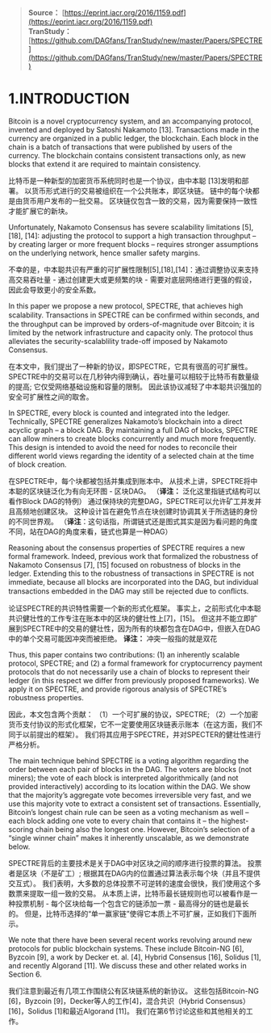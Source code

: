 > **Source：** [https://eprint.iacr.org/2016/1159.pdf](https://eprint.iacr.org/2016/1159.pdf)  
> **TranStudy：** [https://github.com/DAGfans/TranStudy/new/master/Papers/SPECTRE](https://github.com/DAGfans/TranStudy/new/master/Papers/SPECTRE)

# 1.INTRODUCTION

Bitcoin is a novel cryptocurrency system, and an accompanying protocol, invented and deployed by Satoshi Nakamoto [13]. 
Transactions made in the currency are organized in a public ledger, the blockchain. 
Each block in the chain is a batch of transactions that were published by users of the currency. 
The blockchain contains consistent transactions only, as new blocks that extend it are required to maintain consistency.

比特币是一种新型的加密货币系统同时也是一个协议，由中本聪 [13]发明和部署。 
以货币形式进行的交易被组织在一个公共账本，即区块链。 
链中的每个块都是由货币用户发布的一批交易。 
区块链仅包含一致的交易，因为需要保持一致性才能扩展它的新块。

Unfortunately, Nakamoto Consensus has severe scalability limitations [5], [18], [14]: adjusting the protocol to support a high transaction throughput – by creating larger or more frequent blocks – requires stronger assumptions on the underlying network, hence smaller safety margins.

不幸的是，中本聪共识有严重的可扩展性限制[5],[18],[14]：通过调整协议来支持高交易吞吐量 - 通过创建更大或更频繁的块 - 需要对底层网络进行更强的假设，因此会导致更小的安全系数。

In this paper we propose a new protocol, SPECTRE, that achieves high scalability. 
Transactions in SPECTRE can be conﬁrmed within seconds, and the throughput can be improved by orders-of-magnitude over Bitcoin; 
it is limited by the network infrastructure and capacity only. 
The protocol thus alleviates the security-scalablility trade-off imposed by Nakamoto Consensus.

在本文中，我们提出了一种新的协议，即SPECTRE，它具有很高的可扩展性。 
SPECTRE中的交易可以在几秒钟内得到确认，吞吐量可以相较于比特币有数量级的提高; 
它仅受网络基础设施和容量的限制。 
因此该协议减轻了中本聪共识强加的安全可扩展性之间的取舍。

In SPECTRE, every block is counted and integrated into the ledger. 
Technically, SPECTRE generalizes Nakamoto’s blockchain into a direct acyclic graph – a block DAG. 
By maintaining a full DAG of blocks, SPECTRE can allow miners to create blocks concurrently and much more frequently. 
This design is intended to avoid the need for nodes to reconcile their different world views regarding the identity of a selected chain at the time of block creation.

在SPECTRE中，每个块都被包括并集成到账本中。 
从技术上讲，SPECTRE将中本聪的区块链泛化为有向无环图 - 区块DAG。 
（**译注：** 泛化这里指链式结构可以看作Block DAG的特例）
通过保持块的完整DAG，SPECTRE可以允许矿工并发并且高频地创建区块。 
这种设计旨在避免节点在块创建时协调其关于所选链的身份的不同世界观。
（**译注**：这句话指，所谓链式还是图式其实是因为看问题的角度不同，站在DAG的角度来看，链式也算是一种DAG）

Reasoning about the consensus properties of SPECTRE requires a new formal framework. 
Indeed, previous work that formalized the robustness of Nakamoto Consensus [7], [15] focused on robustness of blocks in the ledger. 
Extending this to the robustness of transactions in SPECTRE is not immediate, because all blocks are incorporated into the DAG, but individual transactions embedded in the DAG may still be rejected due to conﬂicts.

论证SPECTRE的共识特性需要一个新的形式化框架。 
事实上，之前形式化中本聪共识健壮性的工作专注在账本中的区块的健壮性上[7]，[15]。 
但这并不能立即扩展到SPECTRE中的交易的健壮性，因为所有的块都包含在DAG中，但嵌入在DAG中的单个交易可能因冲突而被拒绝。
**译注：** 冲突一般指的就是双花

Thus, this paper contains two contributions: 
(1) an inherently scalable protocol, SPECTRE; 
and (2) a formal framework for cryptocurrency payment protocols that do not necessarily use a chain of blocks to represent their ledger (in this respect we differ from previously proposed frameworks). 
We apply it on SPECTRE, and provide rigorous analysis of SPECTRE’s robustness properties.

因此，本文包含两个贡献：
（1）一个可扩展的协议，SPECTRE; 
（2）一个加密货币支付协议的形式化框架，它不一定要使用区块链表示账本（在这方面，我们不同于以前提出的框架）。 
我们将其应用于SPECTRE，并对SPECTER的健壮性进行严格分析。

The main technique behind SPECTRE is a voting algorithm regarding the order between each pair of blocks in the DAG. 
The voters are blocks (not miners); 
the vote of each block is interpreted algorithmically (and not provided interactively) according to its location within the DAG. 
We show that the majority’s aggregate vote becomes irreversible very fast, and we use this majority vote to extract a consistent set of transactions. 
Essentially, Bitcoin’s longest chain rule can be seen as a voting mechanism as well – each block adding one vote to every chain that contains it – the highest-scoring chain being also the longest one. 
However, Bitcoin’s selection of a “single winner chain” makes it inherently unscalable, as we demonstrate below.

SPECTRE背后的主要技术是关于DAG中对区块之间的顺序进行投票的算法。 
投票者是区块（不是矿工）; 
根据其在DAG内的位置通过算法表示每个块（并且不提供交互式）。 
我们表明，大多数的总体投票不可逆转的速度会很快，我们使用这个多数票来提取一组一致的交易。 
从本质上讲，比特币最长链规则也可以被看作是一种投票机制 - 每个区块给每一个包含它的链添加一票 - 最高得分的链也是最长的。 
但是，比特币选择的“单一赢家链”使得它本质上不可扩展，正如我们下面所示。

We note that there have been several recent works revolving around new protocols for public blockchain systems. 
These include Bitcoin-NG [6], Byzcoin [9], a work by Decker et. al. [4], Hybrid Consensus [16], Solidus [1], and recently Algorand [11]. 
We discuss these and other related works in Section 6.

我们注意到最近有几项工作围绕公有区块链系统的新协议。 
这些包括Bitcoin-NG [6]，Byzcoin [9]，Decker等人的工作[4]，混合共识（Hybrid Consensus）[16]，Solidus [1]和最近Algorand [11]。 
我们在第6节讨论这些和其他相关的工作。
